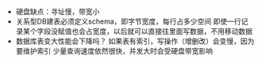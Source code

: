 - 硬盘缺点：寻址慢，带宽小
- 关系型DB建表必须定义schema，即字节宽度，每行占多少空间
  即使一行记录某个字段没赋值也会占宽度，以后就可以直接往里面写数据，不用移动数据
- 数据库表变大性能会下降吗？
  如果表有索引，写操作（增删改）会变慢，因为要维护索引
  少量查询速度依然很快，并发大时会受硬盘带宽影响 